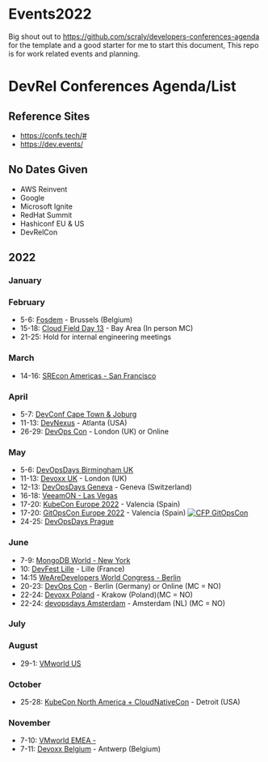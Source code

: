 # Events2022

Big shout out to https://github.com/scraly/developers-conferences-agenda for the template and a good starter for me to start this document, This repo is for work related events and planning. 

# DevRel Conferences Agenda/List

## Reference Sites 

- https://confs.tech/#
- https://dev.events/ 

## No Dates Given

- AWS Reinvent 
- Google 
- Microsoft Ignite 
- RedHat Summit 
- Hashiconf EU & US 
- DevRelCon


## 2022

### January


### February

* 5-6: [Fosdem](https://fosdem.org/2022/) - Brussels (Belgium)
* 15-18: [Cloud Field Day 13]() - Bay Area (In person MC) 
* 21-25: Hold for internal engineering meetings

### March

* 14-16: [SREcon Americas - San Francisco](https://usenix.org/conference/srecon22americas)

### April

* 5-7: [DevConf Cape Town & Joburg](https://www.devconf.co.za/capetown)
* 11-13: [DevNexus](https://devnexus.com/) - Atlanta (USA)
* 26-29: [DevOps Con](https://devopscon.io/london/) - London (UK) or Online

### May

* 5-6: [DevOpsDays Birmingham UK](https://devopsdays.org/events/2022-birmingham-uk/welcome/)
* 11-13: [Devoxx UK](https://www.devoxx.co.uk/) - London (UK)
* 12-13: [DevOpsDays Geneva](https://devopsdays.org/events/2022-geneva/welcome/) - Geneva (Switzerland)
* 16-18: [VeeamON - Las Vegas]()
* 17-20: [KubeCon Europe 2022](https://events.linuxfoundation.org/kubecon-cloudnativecon-europe-2022/) - Valencia (Spain)
* 17-20: [GitOpsCon Europe 2022](https://events.linuxfoundation.org/gitopscon-europe/) - Valencia (Spain) <a href="https://events.linuxfoundation.org/gitopscon-europe/program/cfp/"><img alt="CFP GitOpsCon" src="https://img.shields.io/static/v1?label=CFP&message=05-Jan-2022%20to%2014-Feb-2022&color=green"> </a>
* 24-25: [DevOpsDays Prague](https://devopsdays.org/events/2022-prague/welcome/)

### June
* 7-9: [MongoDB World - New York](https://www.mongodb.com/world)
* 10: [DevFest Lille](http://devfest.gdglille.org) - Lille (France)
* 14:15 [WeAreDevelopers World Congress - Berlin](https://www.wearedevelopers.com/world-congress/#)
* 20-23: [DevOps Con](https://devopscon.io/berlin/) - Berlin (Germany) or Online (MC = NO)
* 22-24: [Devoxx Poland](https://devoxx.pl/) - Krakow (Poland)(MC = NO)
* 22-24: [devopsdays Amsterdam](https://devopsdays.org/events/2022-amsterdam/welcome/) - Amsterdam (NL) (MC = NO)

### July


### August

* 29-1: [VMworld US](https://www.vmware.com/vmworld/en/index.html)

### October

* 25-28: [KubeCon North America + CloudNativeCon](https://events.linuxfoundation.org/kubecon-cloudnativecon-north-america-2022/) - Detroit (USA)

### November

* 7-10: [VMworld EMEA - ](https://www.vmware.com/vmworld/en/index.html)
* 7-11: [Devoxx Belgium](https://devoxx.be/) - Antwerp (Belgium)
